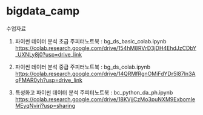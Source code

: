 # bigdata_camp

수업자료


1. 파이썬 데이터 분석 초급 주피터노트북 : bg_ds_basic_colab.ipynb
https://colab.research.google.com/drive/154hM8RVrD3jDH4EhdJzCDbY_UXNLy8j0?usp=drive_link


2. 파이썬 데이터 분석 중급 주피터노트북 : bg_ds_colab.ipynb
https://colab.research.google.com/drive/14QRMfRgnOMiFdYDr5l87ln3AqFMAR0yh?usp=drive_link


3. 특성화고 파이썬 데이터 분석 주피터노트북 : bc_python_da_ph.ipynb
https://colab.research.google.com/drive/18KVjjCzMo3puNXM9ExbomIeMEyqNviri?usp=sharing


